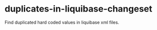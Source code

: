duplicates-in-liquibase-changeset
=================================

Find duplicated hard coded values in liquibase xml files.

